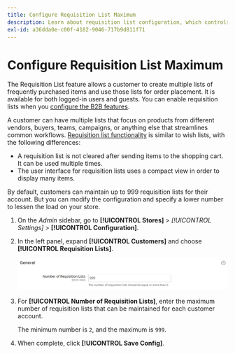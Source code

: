 ```yaml
---
title: Configure Requisition List Maximum
description: Learn about requisition list configuration, which controls the maximum number that can be maintained for each customer account.
exl-id: a36dda0e-c00f-4182-9046-717b9d811f71
---
```

# Configure Requisition List Maximum

The Requisition List feature allows a customer to create multiple lists of frequently purchased items and use those lists for order placement. It is available for both logged-in users and guests. You can enable requisition lists when you [configure the B2B features](enable-basic-features.md).

A customer can have multiple lists that focus on products from different vendors, buyers, teams, campaigns, or anything else that streamlines common workflows. [Requisition list functionality](requisition-lists.md) is similar to wish lists, with the following differences:

- A requisition list is not cleared after sending items to the shopping cart. It can be used multiple times.
- The user interface for requisition lists uses a compact view in order to display many items.

By default, customers can maintain up to 999 requisition lists for their account. But you can modify the configuration and specify a lower number to lessen the load on your store.

1. On the _Admin_ sidebar, go to **[!UICONTROL Stores]** > _[!UICONTROL Settings]_ > **[!UICONTROL Configuration]**.

1. In the left panel, expand **[!UICONTROL Customers]** and choose **[!UICONTROL Requisition Lists]**.

   ![Requisition lists - general setting](./assets/requisition-lists-general.png)<!-- zoom -->

1. For **[!UICONTROL Number of Requisition Lists]**, enter the maximum number of requisition lists that can be maintained for each customer account.

   The minimum number is `2`, and the maximum is `999`.

1. When complete, click **[!UICONTROL Save Config]**.

